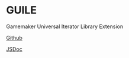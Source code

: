 # GUILE
Gamemaker Universal Iterator Library Extension

[Github](https://github.com/necrobyte/GUILE/)

[JSDoc](https://necrobyte.github.io/GUILE/index.html)
